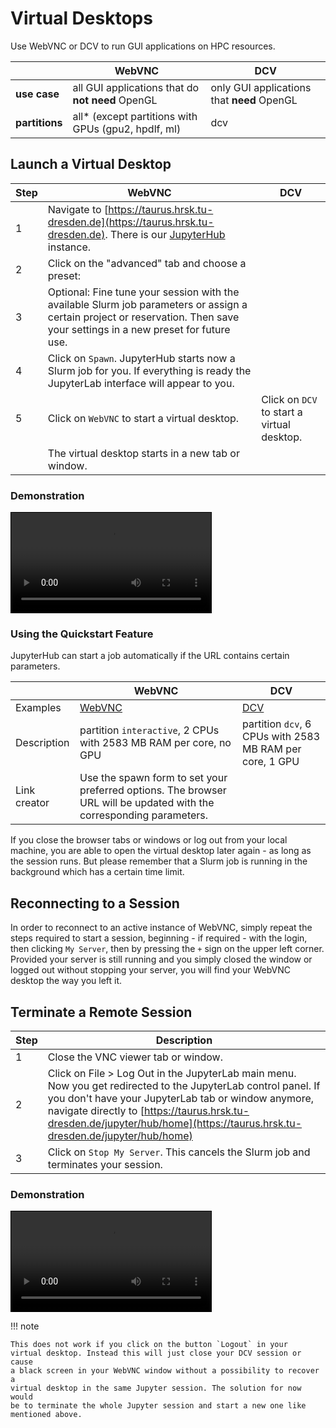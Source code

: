 # Virtual Desktops

Use WebVNC or DCV to run GUI applications on HPC resources.

|                | WebVNC                                            | DCV                               |
|----------------|-------------------------------------------------------|--------------------------------------------|
| **use case**   | all GUI applications that do **not need** OpenGL      | only GUI applications that **need** OpenGL |
| **partitions** | all\* (except partitions with GPUs (gpu2, hpdlf, ml)  | dcv                                        |

## Launch a Virtual Desktop

| Step | WebVNC   | DCV              |
|------|--------------|----------------------|
| 1    | Navigate to [https://taurus.hrsk.tu-dresden.de](https://taurus.hrsk.tu-dresden.de). There is our [JupyterHub](../access/jupyterhub.md) instance. | |
| 2    | Click on the "advanced" tab and choose a preset: | |
| 3    | Optional: Fine tune your session with the available Slurm job parameters or assign a certain project or reservation. Then save your settings in a new preset for future use. |  |
| 4    | Click on `Spawn`. JupyterHub starts now a Slurm job for you. If everything is ready the JupyterLab interface will appear to you. |  |
| 5    | Click on `WebVNC` to start a virtual desktop. | Click on `DCV` to start a virtual desktop. |
|      | The virtual desktop starts in a new tab or window. |  |

### Demonstration

<video controls="" width="320" style="border: 1px solid black">
<source src="https://doc.zih.tu-dresden.de/software/misc/start-virtual-desktop-dcv.mp4"
        type="video/mp4" />
<source src="https://doc.zih.tu-dresden.de/software/misc/start-virtual-desktop-dcv.webm"
        type="video/webm" />
</video>

<!--Hier steht ein Video.-->
<!--In der mkdocs.yaml muss aber noch das Plugin mkdocs-video eingetragen werden-->
<!--![type:video](misc/start-virtual-desktop-dcv.mp4)-->

### Using the Quickstart Feature

JupyterHub can start a job automatically if the URL contains certain
parameters.

|              | WebVNC     | DCV   |
|--------------|------------|------------|
| Examples     | [WebVNC](https://taurus.hrsk.tu-dresden.de/jupyter/hub/spawn#/>\~(partition\~'interactive\~cpuspertask\~'2\~mempercpu\~'2583)) | [DCV](https://taurus.hrsk.tu-dresden.de/jupyter/hub/spawn#/>\~(partition\~'dcv\~cpuspertask\~'6\~gres\~'gpu\*3a1\~mempercpu\~'2583)) |
| Description  | partition `interactive`, 2 CPUs with 2583 MB RAM per core, no GPU | partition `dcv`, 6 CPUs with 2583 MB RAM per core, 1 GPU |
| Link creator | Use the spawn form to set your preferred options. The browser URL will be updated with the corresponding parameters. | |

If you close the browser tabs or windows or log out from your local
machine, you are able to open the virtual desktop later again - as long
as the session runs. But please remember that a Slurm job is running in
the background which has a certain time limit.

## Reconnecting to a Session

In order to reconnect to an active instance of WebVNC, simply repeat the
steps required to start a session, beginning - if required - with the
login, then clicking `My Server`, then by pressing the `+` sign on the
upper left corner. Provided your server is still running and you simply
closed the window or logged out without stopping your server, you will
find your WebVNC desktop the way you left it.

## Terminate a Remote Session

| Step | Description |
|------|-------------|
| 1    | Close the VNC viewer tab or window. |
| 2    | Click on File \> Log Out in the JupyterLab main menu. Now you get redirected to the JupyterLab control panel. If you don't have your JupyterLab tab or window anymore, navigate directly to [https://taurus.hrsk.tu-dresden.de/jupyter/hub/home](https://taurus.hrsk.tu-dresden.de/jupyter/hub/home) |
| 3    | Click on `Stop My Server`. This cancels the Slurm job and terminates your session. |

### Demonstration

<video controls="" width="320" style="border: 1px solid black">
<source src="https://doc.zih.tu-dresden.de/software/misc/terminate-virtual-desktop-dcv.mp4"
        type="video/mp4" />
<source src="https://doc.zih.tu-dresden.de/software/misc/terminate-virtual-desktop-dcv.webm"
        type="video/webm" />
</video>

!!! note

    This does not work if you click on the button `Logout` in your
    virtual desktop. Instead this will just close your DCV session or cause
    a black screen in your WebVNC window without a possibility to recover a
    virtual desktop in the same Jupyter session. The solution for now would
    be to terminate the whole Jupyter session and start a new one like
    mentioned above.
